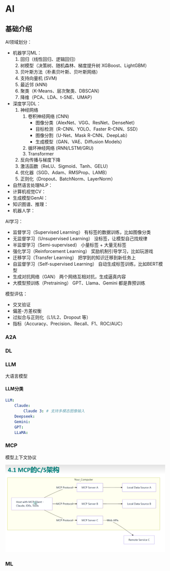 # AI



## 基础介绍

AI领域划分：
- 机器学习ML：
    1. 回归（线性回归、逻辑回归）
    2. 树模型（决策树、随机森林、梯度提升树 XGBoost、LightGBM）
    3. 贝叶斯方法（朴素贝叶斯、贝叶斯网络）
    4. 支持向量机 (SVM)
    5. 最近邻 (kNN)
    6. 聚类（K-Means、层次聚类、DBSCAN）
    7. 降维（PCA、LDA、t-SNE、UMAP）
- 深度学习DL：
    1. 神经网络
        1. 卷积神经网络 (CNN)
            - 图像分类（AlexNet、VGG、ResNet、DenseNet）
            - 目标检测（R-CNN、YOLO、Faster R-CNN、SSD）
            - 图像分割（U-Net、Mask R-CNN、DeepLab）
            - 生成模型（GAN、VAE、Diffusion Models）
        2. 循环神经网络 (RNN/LSTM/GRU)
        3. Transformer
    2. 反向传播与梯度下降
    3. 激活函数（ReLU、Sigmoid、Tanh、GELU）
    4. 优化器（SGD、Adam、RMSProp、LAMB）
    5. 正则化（Dropout、BatchNorm、LayerNorm）
- 自然语言处理NLP：
- 计算机视觉CV：
- 生成模型GenAI：
- 知识图谱、推理：
- 机器人学：


AI学习：
- 监督学习（Supervised Learning）	有标签的数据训练，比如图像分类
- 无监督学习（Unsupervised Learning）	没标签，让模型自己找规律
- 半监督学习（Semi-supervised）	小量标签 + 大量无标签
- 强化学习（Reinforcement Learning）	奖励机制引导学习，比如玩游戏
- 迁移学习（Transfer Learning）	把学到的知识迁移到新任务上
- 自监督学习（Self-supervised Learning）	自动生成标签训练，比如BERT模型
- 生成对抗网络（GAN）	两个网络互相对抗，生成逼真内容
- 大模型预训练（Pretraining）	GPT、Llama、Gemini 都是靠预训练


模型评估：
- 交叉验证
- 偏差-方差权衡
- 过拟合与正则化（L1/L2、Dropout 等）
- 指标（Accuracy、Precision、Recall、F1、ROC/AUC）



### A2A




### DL



### LLM

大语言模型


#### LLM分类
```yaml
LLM:
    Claude:
        Claude 3: # 支持多模态图像输入
    Deepseek:
    Gemini:
    GPT:
    LLaMA:
```

### MCP

模型上下文协议

![MCP架构](../.assets/MCP架构.png)




### ML